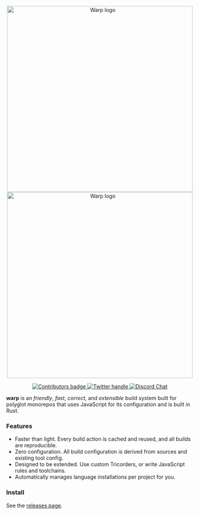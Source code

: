 <p align="center">
  <a href="https://warp.build#gh-light-mode-only">
    <img src="https://docs.warp.build/img/warp_logo_dark.svg" width="500px" alt="Warp logo"/>
  </a>
  <a href="https://warp.build#gh-dark-mode-only">
    <img src="https://docs.warp.build/img/warp_logo.svg" width="500px" alt="Warp logo"/>
  </a>
</p>

<p align="center">
    <a href="https://docs.warp.build/references/contributing">
        <img src="https://img.shields.io/github/contributors-anon/warp-build/warp" alt="Contributors badge" />
    </a>
    <a href="https://twitter.com/intent/follow?screen_name=warpbuild" rel="nofollow">
        <img src="https://img.shields.io/twitter/follow/warpbuild.svg?style=social&label=Follow" alt="Twitter handle" style="max-width: 100%;">
    </a>
    <a href="https://warp.build/discord" rel="nofollow">
        <img src="https://img.shields.io/discord/971146972507549696?logo=discord&style=social" alt="Discord Chat" style="max-width: 100%;">
    </a>
</p>

**warp** is an _friendly_, _fast_, _correct_, and _extensible_ build system
built for polyglot monorepos that uses JavaScript for its configuration and is
built in Rust.

### Features

- Faster than light. Every build action is cached and reused, and all builds are reproducible.
- Zero configuration. All build configuration is derived from sources and existing tool config.
- Designed to be extended. Use custom Tricorders, or write JavaScript rules and toolchains.
- Automatically manages language installations per project for you.

### Install

See the [releases page](https://github.com/warp_build/warp/releases).
